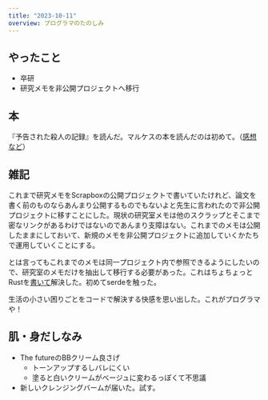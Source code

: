 ```yaml
---
title: "2023-10-11"
overview: プログラマのたのしみ
---
```


## やったこと

- 卒研
- 研究メモを非公開プロジェクトへ移行

## 本

『予告された殺人の記録』を読んだ。マルケスの本を読んだのは初めて。（[感想など](https://scrapbox.io/lemonadern/%E3%80%8E%E4%BA%88%E5%91%8A%E3%81%95%E3%82%8C%E3%81%9F%E6%AE%BA%E4%BA%BA%E3%81%AE%E8%A8%98%E9%8C%B2%E3%80%8F)）

## 雑記

これまで研究メモをScrapboxの公開プロジェクトで書いていたけれど、論文を書く前のものならあんまり公開するものでもないよと先生に言われたので非公開プロジェクトに移すことにした。現状の研究室メモは他のスクラップとそこまで密なリンクがあるわけではないのであんまり支障はない。これまでのメモは公開したままにしておいて、新規のメモを非公開プロジェクトに追加していくかたちで運用していくことにする。

とは言ってもこれまでのメモは同一プロジェクト内で参照できるようにしたいので、研究室のメモだけを抽出して移行する必要があった。これはちょちょっとRustを[書いて](https://github.com/lemonadern/extract-scraps)解決した。初めてserdeを触った。

生活の小さい困りごとをコードで解決する快感を思い出した。これがプログラマや！

## 肌・身だしなみ

- The futureのBBクリーム良さげ
  - トーンアップするしバレにくい
  - 塗ると白いクリームがベージュに変わるっぽくて不思議
- 新しいクレンジングバームが届いた。試す。
